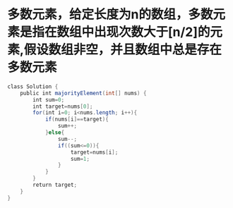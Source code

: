 # 多数元素，给定长度为n的数组，多数元素是指在数组中出现次数大于[n/2]的元素,假设数组非空，并且数组中总是存在多数元素
```java
class Solution {
    public int majorityElement(int[] nums) {
        int sum=0;
        int target=nums[0];
        for(int i=0; i<nums.length; i++){
            if(nums[i]==target){
                sum++;
            }else{
                sum--;
                if((sum<=0)){
                    target=nums[i];
                    sum=1;
                }
            }
        }
        return target;
    }
}
```
